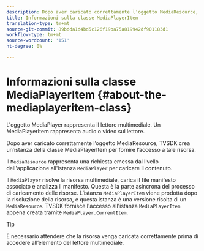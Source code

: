 ```yaml
---
description: Dopo aver caricato correttamente l’oggetto MediaResource, TVSDK crea un’istanza della classe MediaPlayerItem per fornire l’accesso a tale risorsa.
title: Informazioni sulla classe MediaPlayerItem
translation-type: tm+mt
source-git-commit: 89bdda1d4bd5c126f19ba75a819942df901183d1
workflow-type: tm+mt
source-wordcount: '151'
ht-degree: 0%

---
```



# Informazioni sulla classe MediaPlayerItem {#about-the-mediaplayeritem-class}

L&#39;oggetto MediaPlayer rappresenta il lettore multimediale. Un MediaPlayerItem rappresenta audio o video sul lettore.

Dopo aver caricato correttamente l’oggetto MediaResource, TVSDK crea un’istanza della classe MediaPlayerItem per fornire l’accesso a tale risorsa.

Il `MediaResource` rappresenta una richiesta emessa dal livello dell&#39;applicazione all&#39;istanza `MediaPlayer` per caricare il contenuto.

Il `MediaPlayer` risolve la risorsa multimediale, carica il file manifesto associato e analizza il manifesto. Questa è la parte asincrona del processo di caricamento delle risorse. L’istanza `MediaPlayerItem` viene prodotta dopo la risoluzione della risorsa, e questa istanza è una versione risolta di un `MediaResource`. TVSDK fornisce l&#39;accesso all&#39;istanza `MediaPlayerItem` appena creata tramite `MediaPlayer.CurrentItem`.

>[!TIP]
>
>È necessario attendere che la risorsa venga caricata correttamente prima di accedere all’elemento del lettore multimediale.